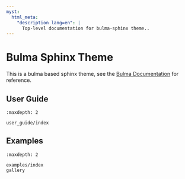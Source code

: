 ```yaml
---
myst:
  html_meta:
    "description lang=en": |
      Top-level documentation for bulma-sphinx theme..
---
```


# Bulma Sphinx Theme

This is a bulma based sphinx theme, see the [Bulma Documentation](https://bulma.io/) for reference.

## User Guide

```{toctree}
:maxdepth: 2

user_guide/index
```

## Examples

```{toctree}
:maxdepth: 2

examples/index
gallery
```

